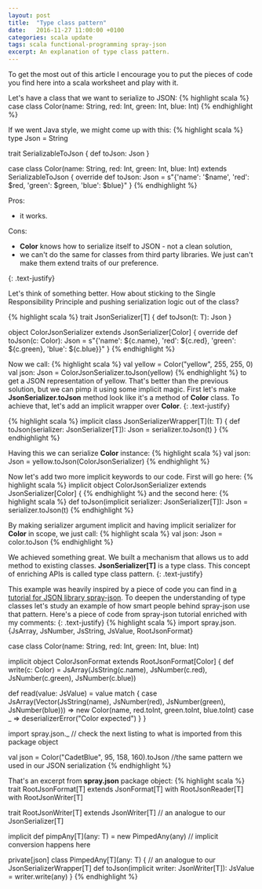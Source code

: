 ```yaml
---
layout: post
title:  "Type class pattern"
date:   2016-11-27 11:00:00 +0100
categories: scala update
tags: scala functional-programming spray-json
excerpt: An explanation of type class pattern.
---
```

To get the most out of this article I encourage you to put the pieces of code you find here into a scala worksheet and play with it.


Let's have a class that we want to serialize to JSON:
{% highlight scala %}
case class Color(name: String, red: Int, green: Int, blue: Int)
{% endhighlight %}

If we went Java style, we might come up with this:
{% highlight scala %}
type Json = String

trait SerializableToJson {
  def toJson: Json
}

case class Color(name: String, red: Int, green: Int, blue: Int)
 extends SerializableToJson {
  override def toJson: Json =
    s"{'name': '$name', 'red': $red, 'green': $green, 'blue': $blue}"
}
{% endhighlight %}

Pros:
<ul>
<li> it works. </li>
</ul>
Cons:
<ul>
<li> <b>Color</b> knows how to serialize itself to JSON - not a clean solution, </li>
<li> we can't do the same for classes from third party libraries. We just can't make them extend traits of our preference. </li>
</ul>
{: .text-justify}

Let's think of something better.
How about sticking to the Single Responsibility Principle and pushing serialization logic out of the class?

{% highlight scala %}
trait JsonSerializer[T] {
  def toJson(t: T): Json
}

object ColorJsonSerializer extends JsonSerializer[Color] {
  override def toJson(c: Color): Json =
    s"{'name': ${c.name}, 'red': ${c.red}, 'green': ${c.green}, 'blue': ${c.blue}}"
}
{% endhighlight %}

Now we call:
{% highlight scala %}
val yellow = Color("yellow", 255, 255, 0)
val json: Json = ColorJsonSerializer.toJson(yellow)
{% endhighlight %}
to get a JSON representation of yellow.
That's better than the previous solution, but we can pimp it using some implicit magic.
First let's make **JsonSerializer.toJson** method look like it's a method of **Color** class.
To achieve that, let's add an implicit wrapper over **Color**.
{: .text-justify}

{% highlight scala %}
implicit class JsonSerializerWrapper[T](t: T) {
  def toJson(serializer: JsonSerializer[T]): Json = serializer.toJson(t)
}
{% endhighlight %}

Having this we can serialize **Color** instance:
{% highlight scala %}
val json: Json = yellow.toJson(ColorJsonSerializer)
{% endhighlight %}

Now let's add two more implicit keywords to our code. First will go here:
{% highlight scala %}
implicit object ColorJsonSerializer extends JsonSerializer[Color] {
{% endhighlight %}
and the second here:
{% highlight scala %}
def toJson(implicit serializer: JsonSerializer[T]): Json = serializer.toJson(t)
{% endhighlight %}

By making serializer argument implicit and having implicit serializer for **Color** in scope, we just call:
{% highlight scala %}
val json: Json = color.toJson
{% endhighlight %}

We achieved something great.
We built a mechanism that allows us to add method to existing classes.
**JsonSerializer[T]** is a type class.
This concept of enriching APIs is called type class pattern.
{: .text-justify}

This example was heavily inspired by a piece of code you can find in [a tutorial for JSON library spray-json][spray-type-classes].
To deepen the understanding of type classes let's study an example of how smart people behind spray-json use that pattern.
Here's a piece of code from spray-json tutorial enriched with my comments:
{: .text-justify}
{% highlight scala %}
import spray.json.{JsArray, JsNumber, JsString, JsValue, RootJsonFormat}

case class Color(name: String, red: Int, green: Int, blue: Int)

implicit object ColorJsonFormat extends RootJsonFormat[Color] {
  def write(c: Color) = JsArray(JsString(c.name), JsNumber(c.red), JsNumber(c.green), JsNumber(c.blue))

  def read(value: JsValue) = value match {
    case JsArray(Vector(JsString(name), JsNumber(red), JsNumber(green), JsNumber(blue))) =>
      new Color(name, red.toInt, green.toInt, blue.toInt)
    case _ => deserializerError("Color expected")
   }
}

import spray.json._ // check the next listing to what is imported from this package object

val json = Color("CadetBlue", 95, 158, 160).toJson //the same pattern we used in our JSON serialization
{% endhighlight %}

That's an excerpt from **spray.json** package object:
{% highlight scala %}
trait RootJsonFormat[T] extends JsonFormat[T] with RootJsonReader[T] with RootJsonWriter[T]

trait RootJsonWriter[T] extends JsonWriter[T] // an analogue to our JsonSerializer[T]

implicit def pimpAny[T](any: T) = new PimpedAny(any) // implicit conversion happens here

private[json] class PimpedAny[T](any: T) { // an analogue to our JsonSerializerWrapper[T]
    def toJson(implicit writer: JsonWriter[T]): JsValue = writer.write(any)
}
{% endhighlight %}

[spray-type-classes]: https://github.com/spray/spray-json
